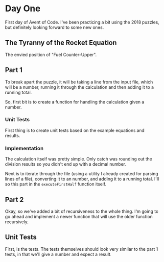 # Day One

First day of Avent of Code. I've been practicing a bit using the 2018 puzzles, but definitely looking forward to some new ones.

## The Tyranny of the Rocket Equation

The envied position of "Fuel Counter-Upper".

## Part 1

To break apart the puzzle, it will be taking a line from the input file, which will be a number, running it through the calculation and then adding it to a running total.

So, first bit is to create a function for handling the calculation given a number.

### Unit Tests

First thing is to create unit tests based on the example equations and results.

### Implementation

The calculation itself was pretty simple. Only catch was rounding out the division results so you didn't end up with a decimal number.

Next is to iterate through the file (using a utility I already created for parsing lines of a file), converting it to an number,
and adding it to a running total. I'll so this part in the `executeFirstHalf` function itself.

## Part 2

Okay, so we've added a bit of recursiveness to the whole thing. I'm going to go ahead and implement a newer function that will use the older function recursively.

## Unit Tests

First, is the tests. The tests themselves should look very similar to the part 1 tests, in that we'll give a number and expect a result.
